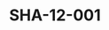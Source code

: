 ---
pid: SHA-12-001
title: SHA-12-001
language: ar
original_label: 
rights: شرحبيل احمد
location_of_original: شرحبيل احمد
photographer_or_studio: 
scanned_from: photograph 8.9 by 12.8
_date: '1988'
location: الخرطوم، قاعة الصداقة
description: عزف شرحبيل احمد وهاري بلفونتي
additional_notes: 
permission_display: 'yes'
on_server: 'no'
on_website: 'no'
permalink: /photopages/ar/SHA-12-001.html
layout: photo-page
---